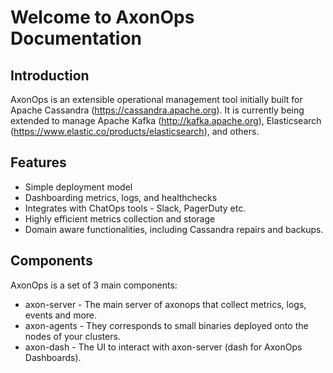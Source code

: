 # Welcome to AxonOps Documentation

## Introduction

AxonOps is an extensible operational management tool initially built for Apache Cassandra (https://cassandra.apache.org). It is currently being extended to manage Apache Kafka (http://kafka.apache.org), Elasticsearch (https://www.elastic.co/products/elasticsearch), and others.

## Features

* Simple deployment model
* Dashboarding metrics, logs, and healthchecks
* Integrates with ChatOps tools - Slack, PagerDuty etc.
* Highly efficient metrics collection and storage
* Domain aware functionalities, including Cassandra repairs and backups.

## Components 

AxonOps is a set of 3 main components:

* axon-server - The main server of axonops that collect metrics, logs, events and more.
* axon-agents - They corresponds to small binaries deployed onto the nodes of your clusters.
* axon-dash - The UI to interact with axon-server (dash for AxonOps Dashboards).

